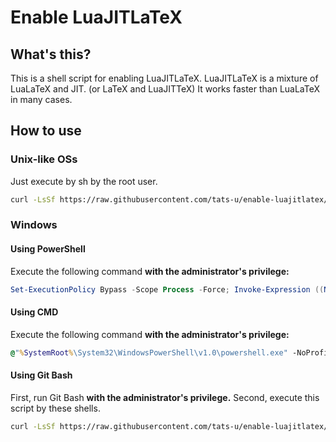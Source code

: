 # Enable LuaJITLaTeX
## What's this?
This is a shell script for enabling LuaJITLaTeX.  LuaJITLaTeX is a mixture of LuaLaTeX and JIT. (or LaTeX and LuaJITTeX)  It works faster than LuaLaTeX in many cases.

## How to use
### Unix-like OSs
Just execute by sh by the root user.

``` bash
curl -LsSf https://raw.githubusercontent.com/tats-u/enable-luajitlatex/master/enable-luajitlatex.sh | sudo PATH="$PATH" sh
```

### Windows
#### Using PowerShell
Execute the following command **with the administrator's privilege:**

```powershell
Set-ExecutionPolicy Bypass -Scope Process -Force; Invoke-Expression ((New-Object System.Net.WebClient).DownloadString("https://raw.githubusercontent.com/tats-u/enable-luajitlatex/master/enable-luajitlatex.ps1"))
```

#### Using CMD
Execute the following command **with the administrator's privilege:**

```bat
@"%SystemRoot%\System32\WindowsPowerShell\v1.0\powershell.exe" -NoProfile -InputFormat None -ExecutionPolicy Bypass -Command "Invoke-Expression ((New-Object System.Net.WebClient).DownloadString('https://raw.githubusercontent.com/tats-u/enable-luajitlatex/master/enable-luajitlatex.ps1'))"
```

#### Using Git Bash
First, run Git Bash **with the administrator's privilege.**  Second, execute this script by these shells.

``` bash
curl -LsSf https://raw.githubusercontent.com/tats-u/enable-luajitlatex/master/enable-luajitlatex.sh | sh
```

